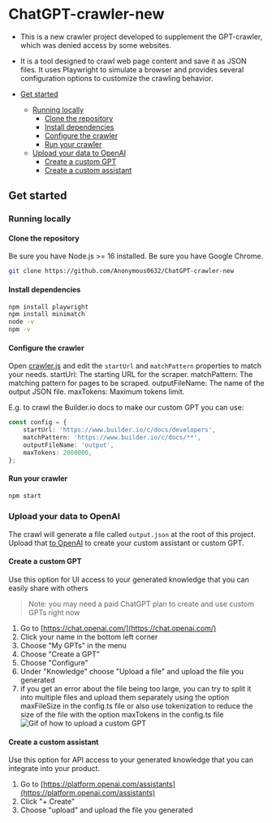 # ChatGPT-crawler-new
 - This is a new crawler project developed to supplement the GPT-crawler, which was denied access by some websites. 
 - It is a tool designed to crawl web page content and save it as JSON files. It uses Playwright to simulate a browser and provides several configuration options to customize the crawling behavior.

- [Get started](#get-started)
  - [Running locally](#running-locally)
    - [Clone the repository](#clone-the-repository)
    - [Install dependencies](#install-dependencies)
    - [Configure the crawler](#configure-the-crawler)
    - [Run your crawler](#run-your-crawler)
  - [Upload your data to OpenAI](#upload-your-data-to-openai)
    - [Create a custom GPT](#create-a-custom-gpt)
    - [Create a custom assistant](#create-a-custom-assistant)
## Get started

### Running locally

#### Clone the repository

Be sure you have Node.js >= 16 installed.
Be sure you have Google Chrome.

```sh
git clone https://github.com/Anonymous0632/ChatGPT-crawler-new
```

#### Install dependencies

```sh
npm install playwright
npm install minimatch
node -v
npm -v
```

#### Configure the crawler
Open [crawler.js](crawler.js) and edit the `startUrl` and `matchPattern` properties to match your needs.
startUrl: The starting URL for the scraper.
matchPattern: The matching pattern for pages to be scraped.
outputFileName: The name of the output JSON file.
maxTokens: Maximum tokens limit.

E.g. to crawl the Builder.io docs to make our custom GPT you can use:

```ts
const config = {
    startUrl: 'https://www.builder.io/c/docs/developers',
    matchPattern: 'https://www.builder.io/c/docs/**',
    outputFileName: 'output',
    maxTokens: 2000000,
};
```

#### Run your crawler

```sh
npm start
```
### Upload your data to OpenAI

The crawl will generate a file called `output.json` at the root of this project. Upload that [to OpenAI](https://platform.openai.com/docs/assistants/overview) to create your custom assistant or custom GPT.

#### Create a custom GPT

Use this option for UI access to your generated knowledge that you can easily share with others

> Note: you may need a paid ChatGPT plan to create and use custom GPTs right now

1. Go to [https://chat.openai.com/](https://chat.openai.com/)
2. Click your name in the bottom left corner
3. Choose "My GPTs" in the menu
4. Choose "Create a GPT"
5. Choose "Configure"
6. Under "Knowledge" choose "Upload a file" and upload the file you generated
7. if you get an error about the file being too large, you can try to split it into multiple files and upload them separately using the option maxFileSize in the config.ts file or also use tokenization to reduce the size of the file with the option maxTokens in the config.ts file![Gif of how to upload a custom GPT](https://github.com/BuilderIO/gpt-crawler/assets/844291/22f27fb5-6ca5-4748-9edd-6bcf00b408cf)

#### Create a custom assistant

Use this option for API access to your generated knowledge that you can integrate into your product.

1. Go to [https://platform.openai.com/assistants](https://platform.openai.com/assistants)
2. Click "+ Create"
3. Choose "upload" and upload the file you generated



